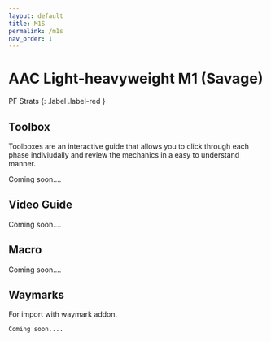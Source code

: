 ```yaml
---
layout: default
title: M1S
permalink: /m1s
nav_order: 1
---
```


# AAC Light-heavyweight M1 (Savage)

PF Strats 
{: .label .label-red }

## Toolbox

Toolboxes are an interactive guide that allows you to click through each phase indiviudally and review the mechanics in a easy to understand manner.

Coming soon....

## Video Guide

Coming soon....

## Macro

Coming soon....

## Waymarks
For import with waymark addon.

```
Coming soon....
```
